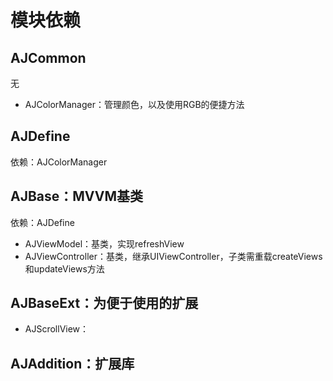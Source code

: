 # 模块依赖

## AJCommon
无

* AJColorManager：管理颜色，以及使用RGB的便捷方法

## AJDefine
依赖：AJColorManager

## AJBase：MVVM基类
依赖：AJDefine

* AJViewModel：基类，实现refreshView
* AJViewController：基类，继承UIViewController，子类需重载createViews和updateViews方法

## AJBaseExt：为便于使用的扩展
* AJScrollView：

## AJAddition：扩展库
